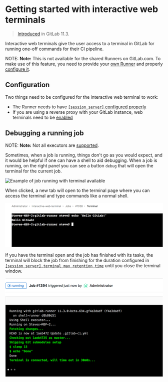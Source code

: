 # Getting started with interactive web terminals

> [Introduced](https://gitlab.com/gitlab-org/gitlab-ce/issues/50144) in GitLab 11.3.

Interactive web terminals give the user access to a terminal in GitLab for
running one-off commands for their CI pipeline.

NOTE: **Note:**
This is not available for the shared Runners on GitLab.com.
To make use of this feature, you need to provide your
[own Runner](https://docs.gitlab.com/runner/install/) and properly
[configure it](#configuration).

## Configuration

Two things need to be configured for the interactive web terminal to work:

- The Runner needs to have [`[session_server]` configured
  properly][session-server]
- If you are using a reverse proxy with your GitLab instance, web terminals need to be
  [enabled](../../administration/integration/terminal.md#enabling-and-disabling-terminal-support)

## Debugging a running job

NOTE: **Note:** Not all executors are
[supported](https://docs.gitlab.com/runner/executors/#compatibility-chart).

Sometimes, when a job is running, things don't go as you would expect, and it
would be helpful if one can have a shell to aid debugging. When a job is
running, on the right panel you can see a button `debug` that will open the terminal
for the current job.

![Example of job running with terminal
available](img/interactive_web_terminal_running_job.png)

When clicked, a new tab will open to the terminal page where you can access
the terminal and type commands like a normal shell.

![terminal of the job](img/interactive_web_terminal_page.png)

If you have the terminal open and the job has finished with its tasks, the
terminal will block the job from finishing for the duration configured in
[`[session_server].terminal_max_retention_time`][session-server] until you
close the terminal window.

![finished job with terminal open](img/finished_job_with_terminal_open.png)

[session-server]: https://docs.gitlab.com/runner/configuration/advanced-configuration.html#the-session_server-section
